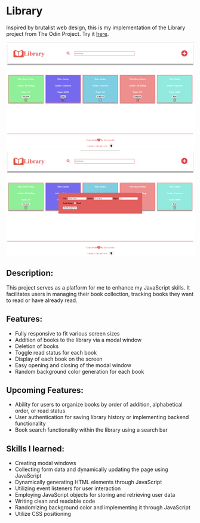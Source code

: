 # Library

Inspired by brutalist web design, this is my implementation of the Library project from The Odin Project. Try it [here](https://giahenville.github.io/Library/).

<img src="./img/demo1.png" alt="Demo image for library" width="600px">
<img src="./img/demo2.png" alt="Demo image for library" width="600px">

## Description:

This project serves as a platform for me to enhance my JavaScript skills. It facilitates users in managing their book collection, tracking books they want to read or have already read.

## Features:

* Fully responsive to fit various screen sizes
* Addition of books to the library via a modal window
* Deletion of books
* Toggle read status for each book
* Display of each book on the screen
* Easy opening and closing of the modal window
* Random background color generation for each book

## Upcoming Features:

* Ability for users to organize books by order of addition, alphabetical order, or read status
* User authentication for saving library history or implementing backend functionality
* Book search functionality within the library using a search bar

## Skills I learned:

* Creating modal windows
* Collecting form data and dynamically updating the page using JavaScript
* Dynamically generating HTML elements through JavaScript
* Utilizing event listeners for user interaction
* Employing JavaScript objects for storing and retrieving user data
* Writing clean and readable code
* Randomizing background color and implementing it through JavaScript
* Utilize CSS positioning 
